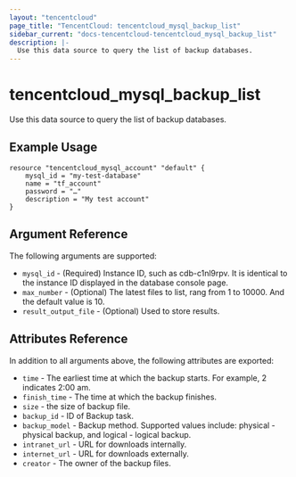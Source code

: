 ```yaml
---
layout: "tencentcloud"
page_title: "TencentCloud: tencentcloud_mysql_backup_list"
sidebar_current: "docs-tencentcloud-tencentcloud_mysql_backup_list"
description: |-
  Use this data source to query the list of backup databases.
---
```


# tencentcloud_mysql_backup_list

Use this data source to query the list of backup databases.

## Example Usage
```hcl
resource "tencentcloud_mysql_account" "default" { 
    mysql_id = "my-test-database" 
    name = "tf_account" 
    password = "…" 
    description = "My test account" 
}
```
 

## Argument Reference

The following arguments are supported:

- `mysql_id` - (Required) Instance ID, such as cdb-c1nl9rpv. It is identical to the instance ID displayed in the database console page.
- `max_number` - (Optional) The latest files to list, rang from 1 to 10000. And the default value is 10.
- `result_output_file` - (Optional) Used to store results.

## Attributes Reference

In addition to all arguments above, the following attributes are exported:

- `time` - The earliest time at which the backup starts. For example, 2 indicates 2:00 am.
- `finish_time` - The time at which the backup finishes.
- `size` - the size of backup file.
- `backup_id` - ID of Backup task.
- `backup_model` - Backup method. Supported values include: physical - physical backup, and logical - logical backup.
- `intranet_url` - URL for downloads internally.
- `internet_url` - URL for downloads externally.
- `creator` - The owner of the backup files.